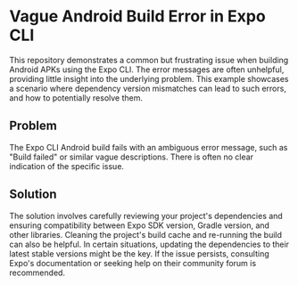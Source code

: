 # Vague Android Build Error in Expo CLI

This repository demonstrates a common but frustrating issue when building Android APKs using the Expo CLI. The error messages are often unhelpful, providing little insight into the underlying problem.  This example showcases a scenario where dependency version mismatches can lead to such errors, and how to potentially resolve them.

## Problem
The Expo CLI Android build fails with an ambiguous error message, such as "Build failed" or similar vague descriptions. There is often no clear indication of the specific issue.

## Solution
The solution involves carefully reviewing your project's dependencies and ensuring compatibility between Expo SDK version, Gradle version, and other libraries.  Cleaning the project's build cache and re-running the build can also be helpful.  In certain situations, updating the dependencies to their latest stable versions might be the key.  If the issue persists, consulting Expo's documentation or seeking help on their community forum is recommended. 
